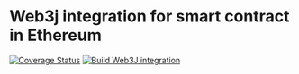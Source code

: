 # Web3j integration for smart contract in Ethereum 
[![Coverage Status](https://coveralls.io/repos/github/NFT-Lab/smart-contract-ethereum-web3j-integration/badge.svg?branch=main)](https://coveralls.io/github/NFT-Lab/smart-contract-ethereum-web3j-integration?branch=main)
[![Build Web3J integration](https://github.com/NFT-Lab/smart-contract-ethereum-web3j-integration/actions/workflows/build.yml/badge.svg)](https://github.com/NFT-Lab/smart-contract-ethereum-web3j-integration/actions/workflows/build.yml)
